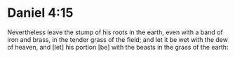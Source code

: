 # Daniel 4:15

Nevertheless leave the stump of his roots in the earth, even with a band of iron and brass, in the tender grass of the field; and let it be wet with the dew of heaven, and [let] his portion [be] with the beasts in the grass of the earth: